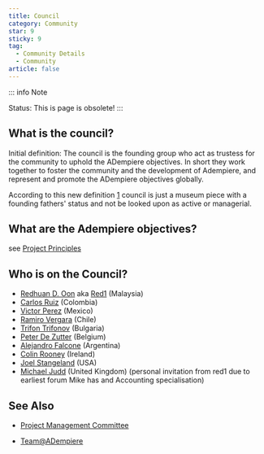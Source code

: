 ```yaml
---
title: Council
category: Community
star: 9
sticky: 9
tag:
  - Community Details
  - Community
article: false
---
```


::: info Note

Status: This is page is obsolete!
:::

## What is the council?

Initial definition: The council is the founding group who act as trustess for the community to uphold the ADempiere objectives. In short they work together to foster the community and the development of Adempiere, and represent and promote the ADempiere objectives globally.

According to this new definition [1](https://sourceforge.net/p/adempiere/discussion/611167/thread/b88fbe44/) council is just a museum piece with a founding fathers' status and not be looked upon as active or managerial.

## What are the Adempiere objectives?

see [Project Principles](../project-charter/project-charter.md)

## Who is on the Council?

- [Redhuan D. Oon]((https://wiki.adempiere.net/User:Red1)) aka [Red1](https://wiki.adempiere.net/User:Red1) (Malaysia)
- [Carlos Ruiz](https://wiki.adempiere.net/User:CarlosRuiz) (Colombia)
- [Victor Perez](https://wiki.adempiere.net/User:Vpj-cd) (Mexico)
- [Ramiro Vergara](https://wiki.adempiere.net/User:Rvergara) (Chile)
- [Trifon Trifonov](https://wiki.adempiere.net/User:Trifonnt) (Bulgaria)
- [Peter De Zutter](https://wiki.adempiere.net/User:Goanookie) (Belgium)
- [Alejandro Falcone](https://wiki.adempiere.net/User:Afalcone) (Argentina)
- [Colin Rooney](https://wiki.adempiere.net/User:Croo) (Ireland)
- [Joel Stangeland](https://wiki.adempiere.net/User:JsSolutions) (USA)
- [Michael Judd](https://wiki.adempiere.net/User:Juddm) (United Kingdom) (personal invitation from red1 due to earliest forum Mike has and Accounting specialisation)

## See Also

- [Project Management Committee](https://wiki.adempiere.net/Project_Management_Committee)

- [Team@ADempiere](https://wiki.adempiere.net/index.php?title=Team@ADempiere&action=edit&redlink=1)